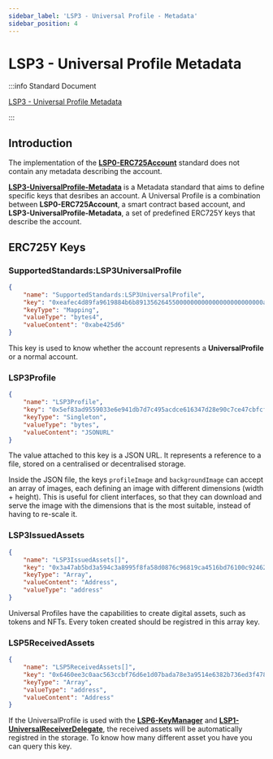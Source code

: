 ```yaml
---
sidebar_label: 'LSP3 - Universal Profile - Metadata'
sidebar_position: 4
---
```


# LSP3 - Universal Profile Metadata

:::info Standard Document

[LSP3 - Universal Profile Metadata](https://github.com/lukso-network/LIPs/blob/main/LSPs/LSP-3-UniversalProfile-Metadata.md)

:::

## Introduction

The implementation of the **[LSP0-ERC725Account](./01-lsp0-erc725account.md)** standard does not contain any metadata describing the account.   

**[LSP3-UniversalProfile-Metadata](#)** is a Metadata standard that aims to define specific keys that desribes an account. A Universal Profile is a combination between **LSP0-ERC725Account**, a smart contract based account, and **LSP3-UniversalProfile-Metadata**, a set of predefined ERC725Y keys that describe the account.

## ERC725Y Keys

### SupportedStandards:LSP3UniversalProfile

```json
{
    "name": "SupportedStandards:LSP3UniversalProfile",
    "key": "0xeafec4d89fa9619884b6b89135626455000000000000000000000000abe425d6",
    "keyType": "Mapping",
    "valueType": "bytes4",
    "valueContent": "0xabe425d6"
}
```
This key is used to know whether the account represents a **UniversalProfile** or a normal account.

### LSP3Profile


```json
{
    "name": "LSP3Profile",
    "key": "0x5ef83ad9559033e6e941db7d7c495acdce616347d28e90c7ce47cbfcfcad3bc5",
    "keyType": "Singleton",
    "valueType": "bytes",
    "valueContent": "JSONURL"
}
```

The value attached to this key is a JSON URL. It represents a reference to a file, stored on a centralised or decentralised storage.

Inside the JSON file, the keys `profileImage` and `backgroundImage` can accept an array of images, each defining an image with different dimensions (width + height). This is useful for client interfaces, so that they can download and serve the image with the dimensions that is the most suitable, instead of having to re-scale it.

### LSP3IssuedAssets

```json
{
    "name": "LSP3IssuedAssets[]",
    "key": "0x3a47ab5bd3a594c3a8995f8fa58d0876c96819ca4516bd76100c92462f2f9dc0",
    "keyType": "Array",
    "valueContent": "Address",
    "valueType": "address"
}
```

Universal Profiles have the capabilities to create digital assets, such as tokens and NFTs. Every token created should be registred in this array key.

### LSP5ReceivedAssets
```json
{
    "name": "LSP5ReceivedAssets[]",
    "key": "0x6460ee3c0aac563ccbf76d6e1d07bada78e3a9514e6382b736ed3f478ab7b90b",
    "keyType": "Array",
    "valueType": "address",
    "valueContent": "Address"
}
```
If the UniversalProfile is used with the **[LSP6-KeyManager](./04-lsp6-key-manager.md)** and **[LSP1-UniversalReceiverDelegate](./02-lsp1-universal-receiver-delegate.md)**, the received assets will be automatically registred in the storage. To know how many different asset you have you can query this key.

